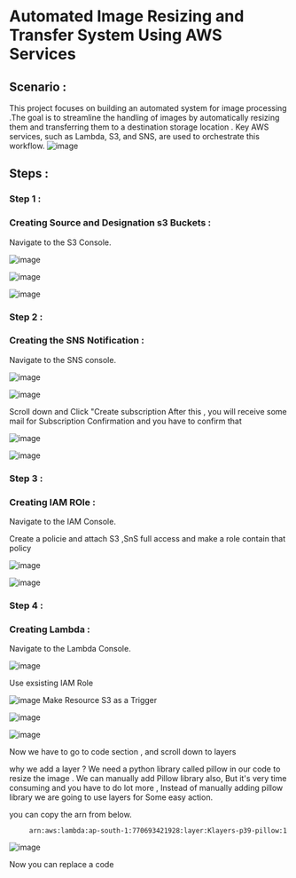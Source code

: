 # Automated Image Resizing and Transfer System Using AWS Services
## Scenario :
This project focuses on building an automated system for image processing .The goal is to streamline the handling of images by automatically resizing them and transferring them to a destination storage location . Key AWS services, such as Lambda, S3, and SNS, are used to orchestrate this workflow.
![image](https://github.com/Ahmed1337a/Image-Resizing/blob/d22d8f84f8b5b6227952d6a918f3f5c7f8214fe9/Images/diagram-export-6-11-2025-9_06_20-PM.png)

## Steps :
### Step 1 :
### Creating Source and Designation s3 Buckets :
 Navigate to the S3 Console.
     
![image](https://github.com/Ahmed1337a/Image-Resizing/blob/0cebf31b44c1bb75aeed41b028f6159173f7467d/Images/1.png)
     
     
 ![image](https://github.com/Ahmed1337a/Image-Resizing/blob/0cebf31b44c1bb75aeed41b028f6159173f7467d/Images/2.png)
     
     
  ![image](https://github.com/Ahmed1337a/Image-Resizing/blob/0cebf31b44c1bb75aeed41b028f6159173f7467d/Images/3.png)
     
     
### Step 2 :
### Creating the SNS Notification :

 Navigate to the SNS console.
    
![image](https://github.com/Ahmed1337a/Image-Resizing/blob/0cebf31b44c1bb75aeed41b028f6159173f7467d/Images/11.png)

         
 ![image](https://github.com/Ahmed1337a/Image-Resizing/blob/0cebf31b44c1bb75aeed41b028f6159173f7467d/Images/12.png)
 
 Scroll down and Click "Create subscription
 After this , you will receive some mail for Subscription Confirmation and you have to confirm that

         
 ![image](https://github.com/Ahmed1337a/Image-Resizing/blob/0cebf31b44c1bb75aeed41b028f6159173f7467d/Images/13.png)
 
 
 ![image](https://github.com/Ahmed1337a/Image-Resizing/blob/0cebf31b44c1bb75aeed41b028f6159173f7467d/Images/14.png)



### Step 3 :
### Creating IAM ROle :

Navigate to the IAM Console.

Create a policie and attach S3 ,SnS full access and make a role contain that policy 

 ![image](https://github.com/Ahmed1337a/Image-Resizing/blob/ab82f8fc35c323e8fa4fc82671dbf87d66d44cd7/Images/18.png)

 
  ![image](https://github.com/Ahmed1337a/Image-Resizing/blob/ab82f8fc35c323e8fa4fc82671dbf87d66d44cd7/Images/4.png)


 ### Step 4 :
### Creating Lambda :

Navigate to the Lambda Console.

 ![image](https://github.com/Ahmed1337a/Image-Resizing/blob/ab82f8fc35c323e8fa4fc82671dbf87d66d44cd7/Images/5.png)
 
Use exsisting IAM Role

 
 ![image](https://github.com/Ahmed1337a/Image-Resizing/blob/ab82f8fc35c323e8fa4fc82671dbf87d66d44cd7/Images/6.png)
 Make Resource S3 as a Trigger

 
 ![image](https://github.com/Ahmed1337a/Image-Resizing/blob/ab82f8fc35c323e8fa4fc82671dbf87d66d44cd7/Images/7.png)

 
  ![image](https://github.com/Ahmed1337a/Image-Resizing/blob/ab82f8fc35c323e8fa4fc82671dbf87d66d44cd7/Images/8.png)

  Now we have to go to code section , and scroll down to layers

  why we add a layer ?
  We need a python library called pillow in our code to resize the image . We can manually add Pillow library also, But it's very time consuming and you have to do lot more , Instead of manually adding pillow library we are going to use layers for Some easy action.

  you can copy the arn from below.
  
         arn:aws:lambda:ap-south-1:770693421928:layer:Klayers-p39-pillow:1



   ![image](https://github.com/Ahmed1337a/Image-Resizing/blob/ab82f8fc35c323e8fa4fc82671dbf87d66d44cd7/Images/10.png)

   Now you can replace a code 




 


